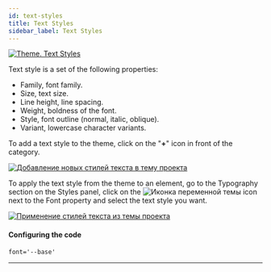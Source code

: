 ```yaml
---
id: text-styles
title: Text Styles
sidebar_label: Text Styles
---
```


[![Theme. Text Styles](https://img.youtube.com/vi/Es6bOiMz35U/0.jpg)](https://www.youtube.com/watch?v=Es6bOiMz35U)

Text style is a set of the following properties:

-   Family, font family.
-   Size, text size.
-   Line height, line spacing.
-   Weight, boldness of the font.
-   Style, font outline (normal, italic, oblique).
-   Variant, lowercase character variants.

To add a text style to the theme, click on the "**+**" icon in front of the category.

[![Добавление новых стилей текста в тему проекта](https://uploads.quarkly.io/landing/docs-theme-panel-text-styles-create-poster.png)](https://youtu.be/E3_0zOdZDFs)

To apply the text style from the theme to an element, go to the Typography section on the Styles panel, click on the
![Иконка переменной темы](https://uploads.quarkly.io/landing/docs-theme-variables-icon.svg?v=1)
icon next to the Font property and select the text style you want.

[![Применение стилей текста из темы проекта](https://uploads.quarkly.io/landing/docs-theme-panel-text-styles-apply-poster.png)](https://youtu.be/VlHbqPAyDr0)

#### Configuring the code

```
font='--base'
```

---
